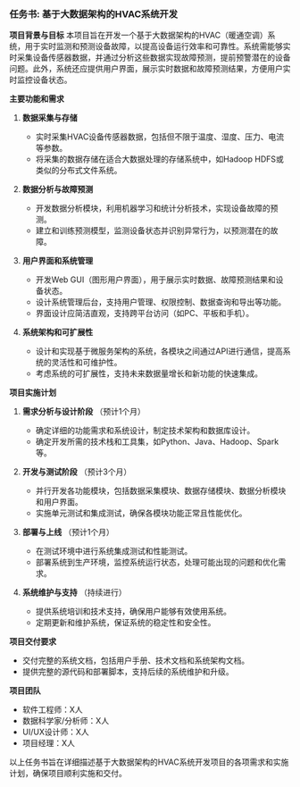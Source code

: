 ### 任务书: 基于大数据架构的HVAC系统开发

**项目背景与目标**
本项目旨在开发一个基于大数据架构的HVAC（暖通空调）系统，用于实时监测和预测设备故障，以提高设备运行效率和可靠性。系统需能够实时采集设备传感器数据，并通过分析这些数据实现故障预测，提前预警潜在的设备问题。此外，系统还应提供用户界面，展示实时数据和故障预测结果，方便用户实时监控设备状态。

**主要功能和需求**

1. **数据采集与存储**
   - 实时采集HVAC设备传感器数据，包括但不限于温度、湿度、压力、电流等参数。
   - 将采集的数据存储在适合大数据处理的存储系统中，如Hadoop HDFS或类似的分布式文件系统。

2. **数据分析与故障预测**
   - 开发数据分析模块，利用机器学习和统计分析技术，实现设备故障的预测。
   - 建立和训练预测模型，监测设备状态并识别异常行为，以预测潜在的故障。

3. **用户界面和系统管理**
   - 开发Web GUI（图形用户界面），用于展示实时数据、故障预测结果和设备状态。
   - 设计系统管理后台，支持用户管理、权限控制、数据查询和导出等功能。
   - 界面设计应简洁直观，支持跨平台访问（如PC、平板和手机）。

4. **系统架构和可扩展性**
   - 设计和实现基于微服务架构的系统，各模块之间通过API进行通信，提高系统的灵活性和可维护性。
   - 考虑系统的可扩展性，支持未来数据量增长和新功能的快速集成。

**项目实施计划**

1. **需求分析与设计阶段** （预计1个月）
   - 确定详细的功能需求和系统设计，制定技术架构和数据库设计。
   - 确定开发所需的技术栈和工具集，如Python、Java、Hadoop、Spark等。

2. **开发与测试阶段** （预计3个月）
   - 并行开发各功能模块，包括数据采集模块、数据存储模块、数据分析模块和用户界面。
   - 实施单元测试和集成测试，确保各模块功能正常且性能优化。

3. **部署与上线** （预计1个月）
   - 在测试环境中进行系统集成测试和性能测试。
   - 部署系统到生产环境，监控系统运行状态，处理可能出现的问题和优化需求。

4. **系统维护与支持** （持续进行）
   - 提供系统培训和技术支持，确保用户能够有效使用系统。
   - 定期更新和维护系统，保证系统的稳定性和安全性。

**项目交付要求**

- 交付完整的系统文档，包括用户手册、技术文档和系统架构文档。
- 提供完整的源代码和部署脚本，支持后续的系统维护和升级。

**项目团队**

- 软件工程师：X人
- 数据科学家/分析师：X人
- UI/UX设计师：X人
- 项目经理：X人

以上任务书旨在详细描述基于大数据架构的HVAC系统开发项目的各项需求和实施计划，确保项目顺利实施和交付。
